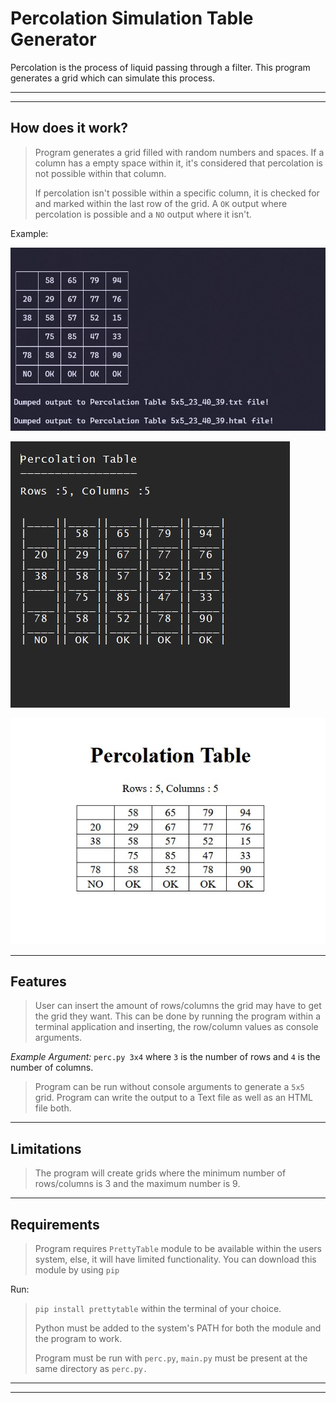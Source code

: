 # Percolation Simulation Table Generator

Percolation is the process of liquid passing through a filter.
This program generates a grid which can simulate this process.

---
---

## How does it work?

> Program generates a grid filled with random numbers and spaces.
> If a column has a empty space within it, it's considered that
> percolation is not possible within that column.
>
> If percolation isn't possible within a specific column, it is checked for and marked
> within the last row of the grid. A `OK` output where percolation is possible and a
> `NO` output where it isn't.

Example:

![Example Output](img/Output.jpg)

![File Output](img/FileOutput.jpg)

![HTML Output](img/HTMLoutput.jpg)

---

## Features

> User can insert the amount of rows/columns the grid may have to get the grid they want.
> This can be done by running the program within a terminal application and inserting,
> the row/column values as console arguments.

 *Example Argument:*
 `perc.py 3x4` where `3` is the number of rows and `4` is the number of columns.

> Program can be run without console arguments to generate a `5x5` grid.
> Program can write the output to a Text file as well as an HTML file both.

---

## Limitations

> The program will create grids where the minimum number of rows/columns is 3 and
> the maximum number is 9.

---

## Requirements

> Program requires `PrettyTable` module to be available within the users system,
> else, it will have limited functionality.
> You can download this module by using `pip`

 Run:

> `pip install prettytable` within the terminal of your choice.
>
> Python must be added to the system's PATH for both the module and the program to work.
>
> Program must be run with `perc.py`, `main.py` must be present at the same directory as `perc.py.`

---
---
